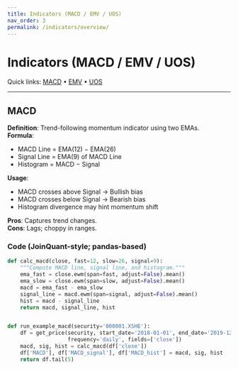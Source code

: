 ```yaml
---
title: Indicators (MACD / EMV / UOS)
nav_order: 3
permalink: /indicators/overview/
---
```


# Indicators (MACD / EMV / UOS)

Quick links: [MACD](#macd) • [EMV](#emv) • [UOS](#uos)

---

## MACD
**Definition**: Trend-following momentum indicator using two EMAs.  
**Formula**:  
- MACD Line = EMA(12) − EMA(26)  
- Signal Line = EMA(9) of MACD Line  
- Histogram = MACD − Signal

**Usage**:  
- MACD crosses above Signal → Bullish bias  
- MACD crosses below Signal → Bearish bias  
- Histogram divergence may hint momentum shift

**Pros**: Captures trend changes.  
**Cons**: Lags; choppy in ranges.

### Code (JoinQuant-style; pandas-based)

```python
def calc_macd(close, fast=12, slow=26, signal=9):
    """Compute MACD line, signal line, and histogram."""
    ema_fast = close.ewm(span=fast, adjust=False).mean()
    ema_slow = close.ewm(span=slow, adjust=False).mean()
    macd = ema_fast - ema_slow
    signal_line = macd.ewm(span=signal, adjust=False).mean()
    hist = macd - signal_line
    return macd, signal_line, hist


def run_example_macd(security='000001.XSHE'):
    df = get_price(security, start_date='2018-01-01', end_date='2019-12-31',
                   frequency='daily', fields=['close'])
    macd, sig, hist = calc_macd(df['close'])
    df['MACD'], df['MACD_signal'], df['MACD_hist'] = macd, sig, hist
    return df.tail(5)
